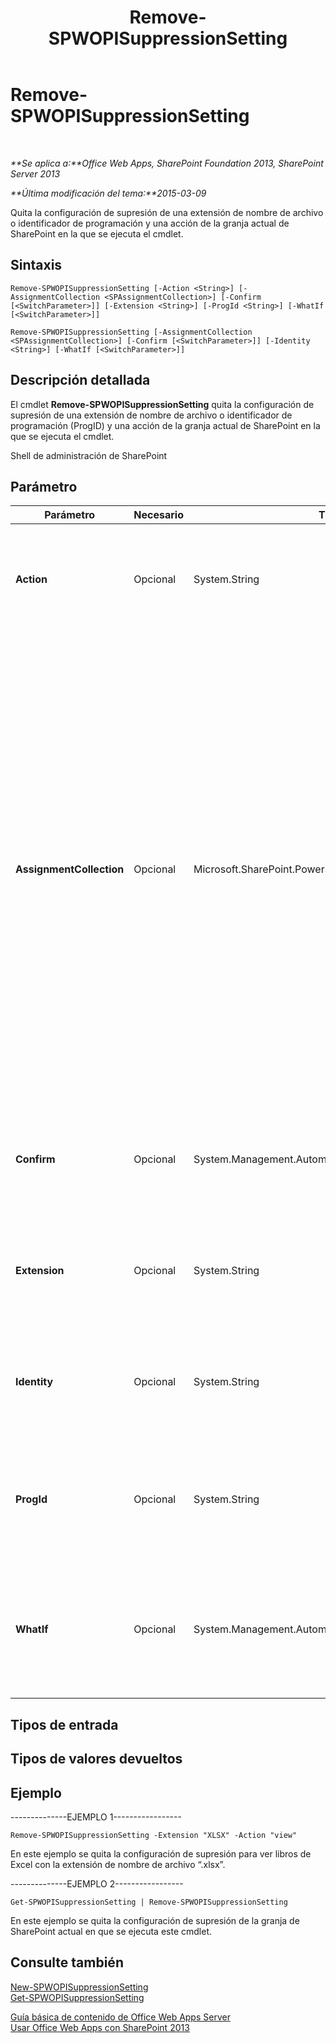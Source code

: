 ﻿---
title: Remove-SPWOPISuppressionSetting
TOCTitle: Remove-SPWOPISuppressionSetting
ms:assetid: cbaef5a8-e682-4166-be44-15ab1c79acca
ms:mtpsurl: https://technet.microsoft.com/es-es/library/JJ219452(v=office.15)
ms:contentKeyID: 48793543
ms.date: 12/23/2017
mtps_version: v=office.15
ms.translationtype: HT
---

# Remove-SPWOPISuppressionSetting

 

_**Se aplica a:**Office Web Apps, SharePoint Foundation 2013, SharePoint Server 2013_

_**Última modificación del tema:**2015-03-09_

Quita la configuración de supresión de una extensión de nombre de archivo o identificador de programación y una acción de la granja actual de SharePoint en la que se ejecuta el cmdlet.

## Sintaxis

    Remove-SPWOPISuppressionSetting [-Action <String>] [-AssignmentCollection <SPAssignmentCollection>] [-Confirm [<SwitchParameter>]] [-Extension <String>] [-ProgId <String>] [-WhatIf [<SwitchParameter>]]

    Remove-SPWOPISuppressionSetting [-AssignmentCollection <SPAssignmentCollection>] [-Confirm [<SwitchParameter>]] [-Identity <String>] [-WhatIf [<SwitchParameter>]]

## Descripción detallada

El cmdlet **Remove-SPWOPISuppressionSetting** quita la configuración de supresión de una extensión de nombre de archivo o identificador de programación (ProgID) y una acción de la granja actual de SharePoint en la que se ejecuta el cmdlet.

Shell de administración de SharePoint

## Parámetro


<table>
<colgroup>
<col style="width: 25%" />
<col style="width: 25%" />
<col style="width: 25%" />
<col style="width: 25%" />
</colgroup>
<thead>
<tr class="header">
<th>Parámetro</th>
<th>Necesario</th>
<th>Tipo</th>
<th>Descripción</th>
</tr>
</thead>
<tbody>
<tr class="odd">
<td><p><strong>Action</strong></p></td>
<td><p>Opcional</p></td>
<td><p>System.String</p></td>
<td><p>Especifica la acción para una extensión de nombre de archivo o identificador de programación (ProgId) determinado. Por ejemplo, “view&quot;, “edit&quot; y “embedview&quot;.</p></td>
</tr>
<tr class="even">
<td><p><strong>AssignmentCollection</strong></p></td>
<td><p>Opcional</p></td>
<td><p>Microsoft.SharePoint.PowerShell.SPAssignmentCollection</p></td>
<td><p>Administra objetos para su correcta eliminación. El uso de objetos como <strong>SPWeb</strong> o <strong>SPSite</strong> puede requerir una gran cantidad de memoria y su uso en scripts de Windows PowerShell requiere una administración adecuada de la memoria. Mediante el uso del objeto <strong>SPAssignment</strong> se pueden asignar objetos a una variable y eliminar los objetos cuando ya no sean necesarios para liberar memoria. Cuando se usan los objetos <strong>SPWeb</strong>, <strong>SPSite</strong> o <strong>SPSiteAdministration</strong>, los objetos se eliminan automáticamente si no se usa una colección de asignaciones o el parámetro <strong>Global</strong>.</p>
<div class="alert">

> [!NOTE]
> Cuando se usa el parámetro <STRONG>Global</STRONG>, todos los objetos se guardan en el almacén global. Si los objetos no se usan de forma inmediata o se eliminan mediante el comando <STRONG>Stop-SPAssignment</STRONG>, puede producirse un error de memoria insuficiente.


</div>
<p></p></td>
</tr>
<tr class="odd">
<td><p><strong>Confirm</strong></p></td>
<td><p>Opcional</p></td>
<td><p>System.Management.Automation.SwitchParameter</p></td>
<td><p>Le pide confirmación antes de ejecutar el comando. Para obtener más información, escriba el siguiente comando: <strong>get-help about_commonparameters</strong>.</p></td>
</tr>
<tr class="even">
<td><p><strong>Extension</strong></p></td>
<td><p>Opcional</p></td>
<td><p>System.String</p></td>
<td><p>Especifica la extensión de nombre de archivo. Ejecute Get-SPWOPIBinding para obtener la lista de extensiones de nombre de archivo que admite la aplicación WOPI.</p></td>
</tr>
<tr class="odd">
<td><p><strong>Identity</strong></p></td>
<td><p>Opcional</p></td>
<td><p>System.String</p></td>
<td><p>Especifica una cadena que representa SPWOPISuppressionSetting. Ejecute Get-SPWOPISuppressionSetting para ver ejemplos de las cadenas.</p></td>
</tr>
<tr class="even">
<td><p><strong>ProgId</strong></p></td>
<td><p>Opcional</p></td>
<td><p>System.String</p></td>
<td><p>Especifica el identificador de programación (ProgID) de una aplicación para suprimir. Ejecute Get-SPWOPIBinding para obtener la lista de ProgID que admite la aplicación WOPI.</p></td>
</tr>
<tr class="odd">
<td><p><strong>WhatIf</strong></p></td>
<td><p>Opcional</p></td>
<td><p>System.Management.Automation.SwitchParameter</p></td>
<td><p>Muestra un mensaje que describe el efecto del comando en lugar de ejecutar dicho comando. Para obtener más información, escriba el siguiente comando: <strong>get-help about_commonparameters</strong></p></td>
</tr>
</tbody>
</table>


## Tipos de entrada

## Tipos de valores devueltos

## Ejemplo

\--------------EJEMPLO 1-----------------

    Remove-SPWOPISuppressionSetting -Extension "XLSX" -Action "view"

En este ejemplo se quita la configuración de supresión para ver libros de Excel con la extensión de nombre de archivo “.xlsx”.

\--------------EJEMPLO 2-----------------

    Get-SPWOPISuppressionSetting | Remove-SPWOPISuppressionSetting

En este ejemplo se quita la configuración de supresión de la granja de SharePoint actual en que se ejecuta este cmdlet.

## Consulte también


[New-SPWOPISuppressionSetting](new-spwopisuppressionsetting.md)  
[Get-SPWOPISuppressionSetting](get-spwopisuppressionsetting.md)  


[Guía básica de contenido de Office Web Apps Server](content-roadmap-for-office-web-apps-server.md)  
[Usar Office Web Apps con SharePoint 2013](use-office-web-apps-with-sharepoint-2013.md)

